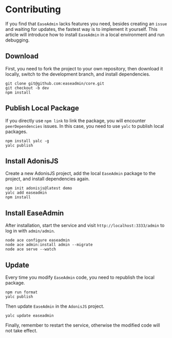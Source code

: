 # Contributing

If you find that `EaseAdmin` lacks features you need, besides creating an `issue` and waiting for updates, the fastest way is to implement it yourself. This article will introduce how to install `EaseAdmin` in a local environment and run debugging.

## Download

First, you need to fork the project to your own repository, then download it locally, switch to the development branch, and install dependencies.

```shell
git clone git@github.com:easeadmin/core.git
git checkout -b dev
npm install
```

## Publish Local Package
If you directly use `npm link` to link the package, you will encounter `peerDependencies` issues. In this case, you need to use `yalc` to publish local packages.

```shell
npm install yalc -g
yalc publish
```

## Install AdonisJS

Create a new AdonisJS project, add the local `EaseAdmin` package to the project, and install dependencies again.

```shell
npm init adonisjs@latest demo
yalc add easeadmin
npm install
```

## Install EaseAdmin

After installation, start the service and visit `http://localhost:3333/admin` to log in with `admin/admin`.

```shell
node ace configure easeadmin
node ace admin:install admin --migrate
node ace serve --watch
```

## Update

Every time you modify `EaseAdmin` code, you need to republish the local package.

```shell
npm run format
yalc publish
```

Then update `EaseAdmin` in the `AdonisJS` project.

```shell
yalc update easeadmin
```

Finally, remember to restart the service, otherwise the modified code will not take effect.